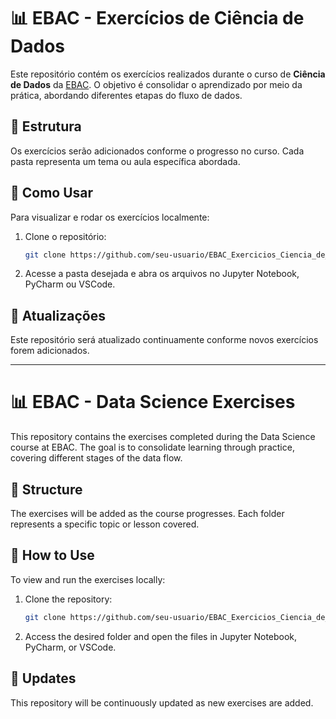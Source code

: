 # 📊 EBAC - Exercícios de Ciência de Dados

Este repositório contém os exercícios realizados durante o curso de **Ciência de Dados** da [EBAC](https://ebaconline.com.br/). O objetivo é consolidar o aprendizado por meio da prática, abordando diferentes etapas do fluxo de dados.

## 📂 Estrutura

Os exercícios serão adicionados conforme o progresso no curso. Cada pasta representa um tema ou aula específica abordada.

## 🚀 Como Usar

Para visualizar e rodar os exercícios localmente:

1. Clone o repositório:  
   ```bash
   git clone https://github.com/seu-usuario/EBAC_Exercicios_Ciencia_de_Dados.git
   
2. Acesse a pasta desejada e abra os arquivos no Jupyter Notebook, PyCharm ou VSCode.

## 📝 Atualizações
Este repositório será atualizado continuamente conforme novos exercícios forem adicionados.


---


# 📊 EBAC - Data Science Exercises
This repository contains the exercises completed during the Data Science course at EBAC. The goal is to consolidate learning through practice, covering different stages of the data flow.

## 📂 Structure
The exercises will be added as the course progresses. Each folder represents a specific topic or lesson covered.

## 🚀 How to Use
To view and run the exercises locally:

1. Clone the repository:
   ```bash
   git clone https://github.com/seu-usuario/EBAC_Exercicios_Ciencia_de_Dados.git

2. Access the desired folder and open the files in Jupyter Notebook, PyCharm, or VSCode.

## 📝 Updates
This repository will be continuously updated as new exercises are added.
